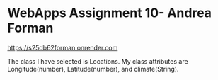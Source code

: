 # WebApps Assignment 10- Andrea Forman
https://s25db62forman.onrender.com

The class I have selected is Locations. My class attributes are Longitude(number), Latitude(number), and climate(String).